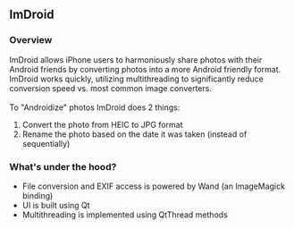 <h2>ImDroid</h2>

<h3>Overview</h3>
ImDroid allows iPhone users to harmoniously share photos with their Android friends by converting photos into a more Android friendly format.  ImDroid works quickly, utilizing multithreading to significantly reduce conversion speed vs. most common image converters. 
<br><br>
To "Androidize" photos ImDroid does 2 things:
<ol>
<li>Convert the photo from HEIC to JPG format</li>
<li>Rename the photo based on the date it was taken (instead of sequentially)</li>
</ol>


<h3>What's under the hood?</h3>

* File conversion and EXIF access is powered by Wand (an ImageMagick binding) 
* UI is built using Qt
* Multithreading is implemented using QtThread methods

